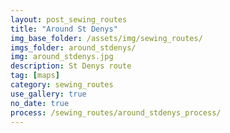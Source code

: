 ```yaml
---
layout: post_sewing_routes
title: "Around St Denys"
img_base_folder: /assets/img/sewing_routes/
imgs_folder: around_stdenys/
img: around_stdenys.jpg
description: St Denys route
tag: [maps]
category: sewing_routes
use_gallery: true
no_date: true
process: /sewing_routes/around_stdenys_process/
---
```

